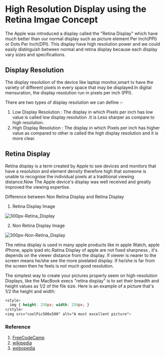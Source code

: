 # High Resolution Display using the Retina Imgae Concept

The Apple was introduced a display called the "Retina Display" which have much better than our normal display such as picture element Per Inch(PPI) or Dots Per Inch(DPI).
This display have high resolution power and we could easily distinguish between normal and retina display because each display vary sizes and specifications.

## Display Resolution

The display resolution of the device like laptop monitor,smart tv have the variety of different pixels in every space that may be displayed.In digital mensuration, the display resolution run in pixels per inch (PPI).

There are two types of display resolution we can define :-

1) Low Display Resolution : The display in which Pixels per inch has low value is called low display resolution .It is Less sharper as compare to high resolution.
2) High Display Resolution : The display in which Pixels per inch has higher value as compared to other is called the high display resolution and it is more clear.

## Retina Display

Retina display is a term created by Apple to see devices and monitors that have a resolution and element density therefore high that someone is unable to recognise the individual pixels at a traditional viewing distance.Now The Apple device's display was well received and greatly improved the viewing expertise.

Difference between Non Retina Display and Retina Display

1. Retina Display Image

![300px-Retina_Display](https://user-images.githubusercontent.com/54473091/142192529-16602e16-c339-44de-915d-ddc02687b69d.jpg)


2. Non Retina Display Image

![300px-Non-Retina_Display](https://user-images.githubusercontent.com/54473091/142193055-64f38832-168c-45ed-94ee-d02bfb779dbb.jpg)


The retina display is used in many apple products like in apple Watch, apple iPhone, apple ipad etc.Ratina Display of apple are not fixed sharpness , it's depends on the viewer distance from the display. If viewer is nearer to the screen means he/she see the more pixelated display. If he/she is far from the screen then he feels is not much good resolution. 

The simplest way to create your pictures properly seem on high-resolution Displays, like the MacBook execs "retina display" is to set their breadth and height values as  1/2 of the file size. Here is an example of a picture that's 1/2 the height and width:

```css
<style>
  img { height: 250px; width: 250px; }
</style>
<img src="coolPic500x500" alt="A most excellent picture">
```

### Reference

1. [FreeCodeCamp](https://www.freecodecamp.org/learn/responsive-web-design/responsive-web-design-principles/use-a-retina-image-for-higher-resolution-displays)
2. [wikipedia](https://en.wikipedia.org/wiki/Display_resolution)
3. [webopedia](https://www.webopedia.com/definitions/retina-display/)
